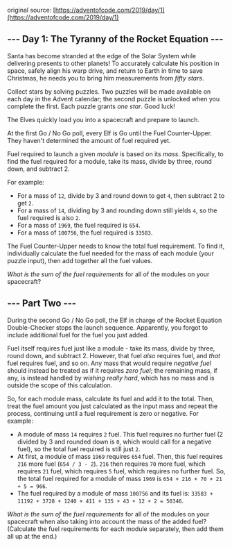 original source: [https://adventofcode.com/2019/day/1](https://adventofcode.com/2019/day/1)
## --- Day 1: The Tyranny of the Rocket Equation ---
Santa has become stranded at the edge of the Solar System while delivering presents to other planets! To accurately calculate his position in space, safely align his warp drive, and return to Earth in time to save Christmas, he needs you to bring him measurements from *fifty stars*.

Collect stars by solving puzzles.  Two puzzles will be made available on each day in the Advent calendar; the second puzzle is unlocked when you complete the first.  Each puzzle grants *one star*. Good luck!

The Elves quickly load you into a spacecraft and prepare to launch.

At the first Go / No Go poll, every Elf is Go until the Fuel Counter-Upper.  They haven't determined the amount of fuel required yet.

Fuel required to launch a given *module* is based on its *mass*.  Specifically, to find the fuel required for a module, take its mass, divide by three, round down, and subtract 2.

For example:


 - For a mass of `12`, divide by 3 and round down to get `4`, then subtract 2 to get `2`.
 - For a mass of `14`, dividing by 3 and rounding down still yields `4`, so the fuel required is also `2`.
 - For a mass of `1969`, the fuel required is `654`.
 - For a mass of `100756`, the fuel required is `33583`.

The Fuel Counter-Upper needs to know the total fuel requirement.  To find it, individually calculate the fuel needed for the mass of each module (your puzzle input), then add together all the fuel values.

*What is the sum of the fuel requirements* for all of the modules on your spacecraft?


## --- Part Two ---
During the second Go / No Go poll, the Elf in charge of the Rocket Equation Double-Checker stops the launch sequence.  Apparently, you forgot to include additional fuel for the fuel you just added.

Fuel itself requires fuel just like a module - take its mass, divide by three, round down, and subtract 2.  However, that fuel *also* requires fuel, and *that* fuel requires fuel, and so on.  Any mass that would require *negative fuel* should instead be treated as if it requires *zero fuel*; the remaining mass, if any, is instead handled by *wishing really hard*, which has no mass and is outside the scope of this calculation.

So, for each module mass, calculate its fuel and add it to the total.  Then, treat the fuel amount you just calculated as the input mass and repeat the process, continuing until a fuel requirement is zero or negative. For example:


 - A module of mass `14` requires `2` fuel.  This fuel requires no further fuel (2 divided by 3 and rounded down is `0`, which would call for a negative fuel), so the total fuel required is still just `2`.
 - At first, a module of mass `1969` requires `654` fuel.  Then, this fuel requires `216` more fuel (`654 / 3 - 2`).  `216` then requires `70` more fuel, which requires `21` fuel, which requires `5` fuel, which requires no further fuel.  So, the total fuel required for a module of mass `1969` is `654 + 216 + 70 + 21 + 5 = 966`.
 - The fuel required by a module of mass `100756` and its fuel is: `33583 + 11192 + 3728 + 1240 + 411 + 135 + 43 + 12 + 2 = 50346`.

*What is the sum of the fuel requirements* for all of the modules on your spacecraft when also taking into account the mass of the added fuel? (Calculate the fuel requirements for each module separately, then add them all up at the end.)


